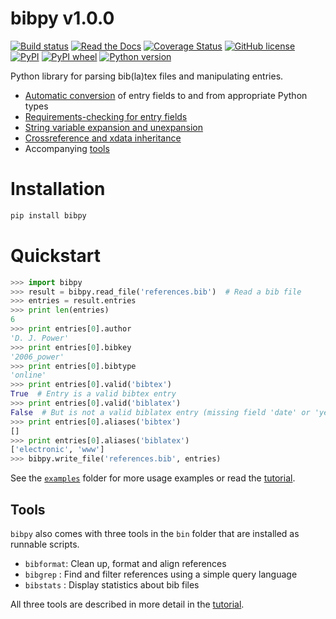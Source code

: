 # bibpy v1.0.0

[![Build status](https://travis-ci.org/MisanthropicBit/bibpy.svg?branch=master)](https://travis-ci.org/github/MisanthropicBit/bibpy)
[![Read the Docs](https://img.shields.io/readthedocs/bibpy)](https://readthedocs.org/projects/bibpy/)
[![Coverage Status](https://coveralls.io/repos/github/MisanthropicBit/bibpy/badge.svg?branch=master)](https://coveralls.io/github/MisanthropicBit/bibpy?branch=master)
[![GitHub license](https://img.shields.io/badge/license-MIT-blue.svg)](https://github.com/MisanthropicBit/bibpy/blob/master/LICENSE)
[![PyPI](https://img.shields.io/pypi/v/bibpy)](https://pypi.org/project/bibpy/)
[![PyPI wheel](https://img.shields.io/pypi/wheel/bibpy)](https://pypi.org/project/bibpy/)
[![Python version](https://img.shields.io/pypi/pyversions/bibpy.svg)](https://pypi.org/project/bibpy/)

Python library for parsing bib(la)tex files and manipulating entries.

* [Automatic conversion](https://github.com/MisanthropicBit/bibpy/tree/master/examples/field_conversion.py) of entry fields to and from appropriate Python types
* [Requirements-checking for entry fields](https://github.com/MisanthropicBit/bibpy/tree/master/examples/requirements_check.py)
* [String variable expansion and unexpansion](https://github.com/MisanthropicBit/bibpy/tree/master/examples/string_expansion.py)
* [Crossreference and xdata inheritance](https://github.com/MisanthropicBit/bibpy/tree/master/examples/crossref_expansion.py)
* Accompanying [tools](https://bibpy.readthedocs.io/en/latest/tutorial.html#bibpy-tools)

# Installation

```bash
pip install bibpy
```

<a name="quickstart"></a>
# Quickstart

```python
>>> import bibpy
>>> result = bibpy.read_file('references.bib')  # Read a bib file
>>> entries = result.entries
>>> print len(entries)
6
>>> print entries[0].author
'D. J. Power'
>>> print entries[0].bibkey
'2006_power'
>>> print entries[0].bibtype
'online'
>>> print entries[0].valid('bibtex')
True  # Entry is a valid bibtex entry
>>> print entries[0].valid('biblatex')
False  # But is not a valid biblatex entry (missing field 'date' or 'year')
>>> print entries[0].aliases('bibtex')
[]
>>> print entries[0].aliases('biblatex')
['electronic', 'www']
>>> bibpy.write_file('references.bib', entries)
```

See the [`examples`](https://github.com/MisanthropicBit/bibpy/tree/master/examples)
folder for more usage examples or read the
[tutorial](https://bibpy.readthedocs.io/en/latest/tutorial.html).

## Tools

`bibpy` also comes with three tools in the `bin` folder that are installed as
runnable scripts.

* `bibformat`: Clean up, format and align references
* `bibgrep`  : Find and filter references using a simple query language
* `bibstats` : Display statistics about bib files

All three tools are described in more detail in the
[tutorial](https://bibpy.readthedocs.io/en/latest/tutorial.html#bibpy-tools).
